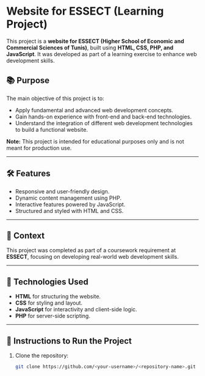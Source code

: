 # Website for ESSECT (Learning Project)

This project is a **website for ESSECT (Higher School of Economic and Commercial Sciences of Tunis)**, built using **HTML, CSS, PHP, and JavaScript**. It was developed as part of a learning exercise to enhance web development skills.

## 📚 Purpose
The main objective of this project is to:
- Apply fundamental and advanced web development concepts.
- Gain hands-on experience with front-end and back-end technologies.
- Understand the integration of different web development technologies to build a functional website.

**Note:** This project is intended for educational purposes only and is not meant for production use.

---

## 🛠️ Features
- Responsive and user-friendly design.
- Dynamic content management using PHP.
- Interactive features powered by JavaScript.
- Structured and styled with HTML and CSS.

---

## 🏫 Context
This project was completed as part of a coursework requirement at **ESSECT**, focusing on developing real-world web development skills.

---

## 🚀 Technologies Used
- **HTML** for structuring the website.
- **CSS** for styling and layout.
- **JavaScript** for interactivity and client-side logic.
- **PHP** for server-side scripting.

---

## 📄 Instructions to Run the Project
1. Clone the repository:
   ```bash
   git clone https://github.com/<your-username>/<repository-name>.git
